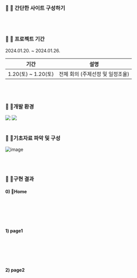 ### :small_orange_diamond: 📢 간단한 사이트 구성하기

<br><br>

### :small_orange_diamond: 📆 프로젝트 기간

2024.01.20. ~ 2024.01.26.

| 기간                 | 설명                                                         |
| ------------------- | ------------------------------------------------------------|
| 1.20(토) ~ 1.20(토)  | 전체 회의 (주제선정 및 일정조율)                                   |

<br><br>

### :small_orange_diamond: 📍개발 환경
<img src="https://img.shields.io/badge/JAVA-007396?style=flat&logo=openjdk&logoColor=white">
<img src="https://img.shields.io/badge/Eclipse IDE-7952B3?style=flat&logo=Eclipse IDE&logoColor=2c2255"/>
<br><br>

### :small_orange_diamond: 🥁기초자료 파악 및 구성
![image](./image/pageSet.png)
  
<br><br>

### :small_orange_diamond: 🎯구현 결과
#### 0) Home

<br><br><br><br>
#### 1) page1


<br><br><br><br>

#### 2) page2


